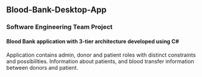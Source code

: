 ## Blood-Bank-Desktop-App
### Software Engineering Team Project
#### Blood Bank application with 3-tier architecture developed using C#
Application contains admin, donor and patient roles with distinct constraints and possibilities. Information about patients, and blood transfer information between donors and patient.
